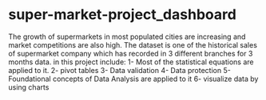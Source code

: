 # super-market-project_dashboard
The growth of supermarkets in most populated cities are increasing and market competitions are also high. The dataset is one of the historical sales of supermarket company which has recorded in 3 different branches for 3 months data. 
in this project include: 
1- Most of the statistical equations are applied to it.
2- pivot tables
3- Data validation
4- Data protection
5- Foundational concepts of Data Analysis are applied to it 
6- visualize data by using charts
